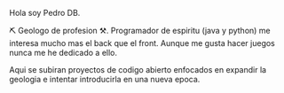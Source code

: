 Hola soy Pedro DB.

&#9935; Geologo de profesion &#9874;.
Programador de espiritu (java y python) me interesa mucho mas el back que el front.
Aunque me gusta hacer juegos nunca me he dedicado a ello.

Aqui se subiran proyectos de codigo abierto enfocados en expandir la geologia e intentar introducirla en una nueva epoca.
